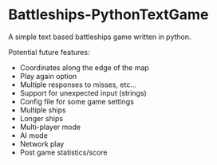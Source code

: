 Battleships-PythonTextGame
==========================

A simple text based battleships game written in python.

Potential future features:
  - Coordinates along the edge of the map
  - Play again option
  - Multiple responses to misses, etc...
  - Support for unexpected input (strings) 
  - Config file for some game settings
  - Multiple ships
  - Longer ships
  - Multi-player mode
  - AI mode
  - Network play
  - Post game statistics/score
  